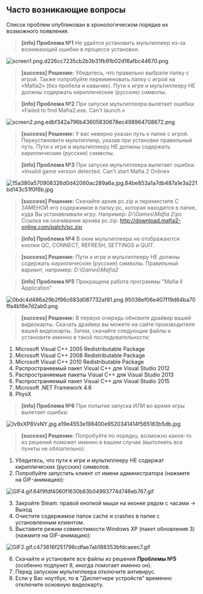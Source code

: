 ## Часто возникающие вопросы
Список проблем опубликован в хронологическом порядке их возможного появления. 
> **[info] Проблема №1**
Не удаётся установить мультиплеер из-за возникающей ошибки в процессе установки.

![screen1.png.d226cc7235cb2b3b31fb91b02d16afbc44670.png](http://static2.keep4u.ru/2017/05/29/screen1.png.d226cc7235cb2b3b31fb91b02d16afbc44670.png)

>**[success] Решение:**
Убедитесь, что правильно выбрали папку с игрой. Также попробуйте переименовать папку с игрой на «Mafia2» (без пробела и кавычек).
Пути к игре и мультиплееру НЕ должны содержать кириллические (русские) символы.

> **[info] Проблема №2**
При запуске мультиплеера вылетает ошибка: «Failed to find Mafia2.exe. Can't launch.»

![screen2.png.edbf342a796b43605830678ec498964708672.png](http://static1.keep4u.ru/2017/05/29/screen2.png.edbf342a796b43605830678ec498964708672.png)

>**[success] Решение:**
У вас неверно указан путь к папке с игрой. Переустановите мультиплеер, указав при установке правильный путь. 
Пути к игре и мультиплееру НЕ должны содержать кириллические (русские) символы. 

> **[info] Проблема №3**
При запуске мультиплеера вылетает ошибка: «Invalid game version detected. Can't start Mafia 2 Online»

![15a380a570908326d0d42060ac289a6a.jpg.84be853a1a7db487a1e3a221bd143c51f0f6b.jpg](http://static1.keep4u.ru/2017/05/29/15a380a570908326d0d42060ac289a6a.jpg.84be853a1a7db487a1e3a221bd143c51f0f6b.jpg)

>**[success] Решение:**
Скачайте архив pc.zip и переместите С ЗАМЕНОЙ его содержимое в папку pc, которая находится в папке, куда Вы устанавливали игру.
Например: *D:\Games\Mafia 2\pc*
Ссылка на скачивание архива pc.zip: http://download.mafia2-online.com/patch/pc.zip

> **[info] Проблема №4**
В окне мультиплеера не отображаются кнопки QC, CONNECT, REFRESH, SETTINGS и QUIT.

>**[success] Решение:**
Пути к игре и мультиплееру НЕ должны содержать кириллические (русские) символы. Правильный вариант, например: *D:\Games\Mafia2*

> **[info] Проблема №5**
Прекращена работа программы "Mafia II Application" 

![0bdc4d486a29b2f96c683d087732af81.png.95038ef06e407f19d64ba70ffa4b16e7d2ab0.png](http://static2.keep4u.ru/2017/05/29/0bdc4d486a29b2f96c683d087732af81.png.95038ef06e407f19d64ba70ffa4b16e7d2ab0.png)

>**[success] Решение:**
В первую очередь обновите драйвер вашей видеокарты. Скачать драйвер вы можете на сайте производителя вашей видеокарты.
Затем, скачайте следующие файлы и установите именно в такой последовательности:
1) Microsoft Visual C++ 2005 Redistributable Package 
2) Microsoft Visual C++ 2008 Redistributable Package 
3) Microsoft Visual C++ 2010 Redistributable Package
4) Распространяемый пакет Visual C++ для Visual Studio 2012
5) Распространяемые пакеты Visual C++ для Visual Studio 2013 
6) Распространяемый пакет Visual C++ для Visual Studio 2015 
7) Microsoft .NET Framework 4.6 
8) PhysX

> **[info] Проблема №6**
При попытке запуска ИЛИ во время игры вылетает ошибка:

![Iv9xXP8VxNY.jpg.e19e4553e198400e9520341414f565183b5db.jpg](http://static1.keep4u.ru/2017/05/29/Iv9xXP8VxNY.jpg.e19e4553e198400e9520341414f565183b5db.jpg)

>**[success] Решение:**
Попробуйте по порядку, возможно какое-то из решений поможет именно в вашем случае (выполнять все пункты не обязательно):

1) Убедитесь, что пути к игре и мультиплееру НЕ содержат кириллических (русских) символов.
2) Попробуйте запустить клиент от имени администратора (нажмите на GIF-анимацию):

![GIF4.gif.64f9fdf4060f1630b63b04993774d746eb767.gif](http://static1.keep4u.ru/2017/05/29/GIF4.gif.64f9fdf4060f1630b63b04993774d746eb767.gif)

3) Закройте Steam: правой кнопкой мыши на иконке рядом с часами -> Выход
4) Очистите содержимое папок cache и crashes в папке с установленным клиентом.
5) Выставите режим совместимости Windows XP (пакет обновления 3) (нажмите на GIF-анимацию):

![GIF2.gif.c473616f251798cdfae7ab188353bfdcaeec7.gif](http://static2.keep4u.ru/2017/05/29/GIF2.gif.c473616f251798cdfae7ab188353bfdcaeec7.gif)

6) Скачайте и установите все файлы из решения **Проблемы №5** (особенно подпункт 8, иногда помогает именно он).
7) Перед запуском мультиплеера отключите антивирус.
8) Если у Вас ноутбук, то в "Диспетчере устройств" временно отключите основную видеокарту. 
